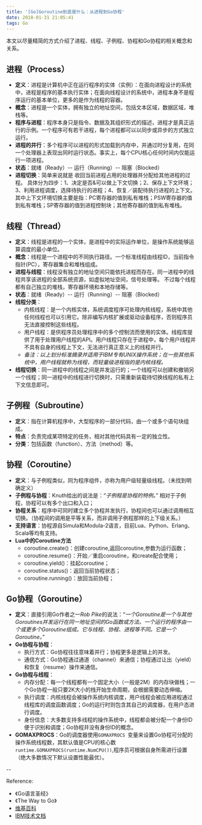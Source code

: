 ```yaml
---
title: '[Go]Goroutine到底是什么：从进程到Go协程'
date: 2018-01-31 21:05:41
tags: Go
---
```


本文以尽量精简的方式介绍了进程、线程、子例程、协程和Go协程的相关概念和关系。
## 进程（Process）
- **定义**：进程是计算机中正在运行程序的实体（实例）：在面向进程设计的系统中，进程是程序的基本执行实体；在面向线程设计的系统中，进程本身不是程序运行的基本单位，更多的是作为线程的容器。  
- **概念**：进程是一个实体，拥有独立的地址空间，包括文本区域，数据区域，堆栈等。
- **程序与进程**：程序本身只是指令、数据及其组织形式的描述，进程才是真正运行的示例。一个程序可有若干进程，每个进程都可以以同步或异步的方式独立运行。  
- **进程的并行**：多个程序可以进程的形式加载到内存中，并通过时分复用，在同一个处理器上表现出同时运行状态。事实上，每个CPU核心任何时间内仅能运行一项进程。
- **状态**：就绪（Ready）-- 运行（Running）-- 阻塞（Blocked）
- **进程切换**：简单来说就是 收回当前进程占用的处理器并分配给其他进程的过程。  具体分为四步：1、决定是否&可以做上下文切换；2、保存上下文环境；3、利用进程调度，选择待执行的进程；4、恢复／装配待执行进程的上下文。    其中上下文环境切换主要是指：PC寄存器的值到私有堆栈；PSW寄存器的值到私有堆栈；SP寄存器的值到进程控制块；其他寄存器的值到私有堆栈。


## 线程（Thread）
- **定义**：线程是进程的一个实体，是进程中的实际运作单位，是操作系统能够运算调度的最小单位。
- **概念**：线程是一个进程中的不同执行路径。一个标准线程由线程ID，当前指令指针(PC），寄存器集合和堆栈组成。
- **进程与线程**：线程没有独立的地址空间只能依托进程而存在。同一进程中的线程共享该进程的全部系统资源，如虚拟地址空间，信号处理等。  不过每个线程都有自己独立的堆栈，寄存器环境和本地存储等。
- **状态**：就绪（Ready）-- 运行（Running）-- 阻塞（Blocked）
- **线程分类**：
    - 内核线程：是一个内核实体，系统调度程序可处理内核线程，系统中其他任何线程也可以引用它。除非编写内核扩展或驱动设备程序，否则程序员无法直接控制这些线程。
    - 用户线程：是供程序员处理程序中的多个控制流而使用的实体。线程库提供了用于处理用户线程的API。用户线程只存在于进程中，每个用户线程并不具有自身的线程上下文，无法进行真正意义上的线程并行。
    - *备注：以上划分标准摘录并适用于IBM专有UNIX操作系统；在一些其他系统中，用户线程就称为线程，而轻量级进程指的是内核线程。*
- **线程切换**：同一进程中的线程之间是并发运行的；一个线程可以创建和撤销另一个线程；同一进程中的线程进行切换时，只需重新装载待切换线程的私有上下文信息即可。

## 子例程（Subroutine）
- **定义**：指在计算机程序中，大型程序的一部分代码，由一个或多个语句块组成。
- **特点**：负责完成某项特定的任务，相对其他代码具有一定的独立性。
- **分类**：包括函数（function）、方法（method）等。

## 协程（Coroutine）
- **定义**：与子例程类似，同为程序组件，亦称为用户级轻量级线程。（未找到明确定义）
- **子例程与协程**：Knuth给出的说法是：“*子例程是协程的特例。*”  相对于子例程，协程可以有多个出口和入口；
- **协程关系**：程序中可同时建立多个协程并发执行，协程间也可以通过调用相互切换。（协程间的调用是平等关系，而非调用子例程那样的上下级关系。）
- **支持语言**：协程源自Simula和Modula-2语言，目前Lua、Python、Erlang、Scala等均有支持。
- **Lua中的Coroutine方法**
    - coroutine.create()：创建coroutine,返回coroutine,参数为运行函数；
    - coroutine.resume()：开始／重启coroutine，和create配合使用；
    - coroutine.yield()：挂起coroutine；
    - coroutine.status()：返回当前协程状态；
    - coroutine.running()：放回当前协程；

## Go协程（Goroutine）
- **定义**：直接引用Go作者之一*Rob Pike*的说法：“*一个Goroutine是一个与其他Goroutines并发运行在同一地址空间的Go函数或方法。一个运行的程序由一个或更多个Goroutine组成。它与线程、协程、进程等不同。它是一个Goroutine。*”
- **Go协程与协程**：
    - 执行方式：Go协程往往意味着并行；协程更多是逻辑上的并发。
    - 通信方式：Go协程通过通道（channel）来通信；协程通过让出（yield）和恢复（resume）操作来通信。
- **Go协程与线程**：
    - 内存分配：每一个线程都有一个固定大小（一般是2M）的内存块做栈；一个Go协程一般只要2K大小的栈开始生命周期，会根据需要动态伸缩。
    - 执行调度：内核线程会被操作系统内核调度，用户线程会被应用进程通过线程库的调度函数调度；Go的运行时则包含其自己的调度器，在用户态进行调度。
    - 身份信息：大多数支持多线程的操作系统中，线程都会被分配一个身份ID便于识别和调度；Go协程并没有身份ID的概念。
- **GOMAXPROCS**：Go的调度器使用`GOMAXPROCS `变量来设置Go协程可分配的操作系统线程数，其默认值是CPU的核心数`runtime.GOMAXPROCS(runtime.NumCPU())`,程序员可根据自身所需进行设置（绝大多数情况下默认设置性能最优）。

--

Reference:  

- 《Go语言圣经》
- 《The Way to Go》
- [维基百科](https://zh.wikipedia.org/wiki/)
- [IBM技术文档](https://www.ibm.com/support/knowledgecenter/zh/ssw_aix_71/com.ibm.aix.genprogc/kernel_threads_user.htm)
